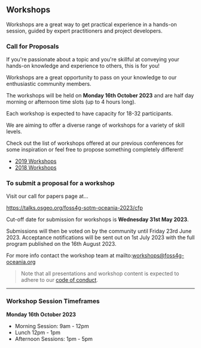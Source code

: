 ## Workshops

Workshops are a great way to get practical experience in a hands-on session, guided by expert practitioners and project developers. 

### Call for Proposals

If you're passionate about a topic and you're skillful at conveying your hands-on knowledge and
experience to others, this is for you!


Workshops are a great opportunity to pass on your knowledge to our enthusiastic community
members.


The workshops will be held on **Monday 16th October 2023** and are half day morning or
afternoon time slots (up to 4 hours long).

Each workshop is expected to have capacity for 18-32 participants.


We are aiming to offer a diverse range of workshops for a variety of skill levels.

Check out the list of workshops offered at our previous conferences for some inspiration or feel free
to propose something completely different!

- [2019 Workshops](https://2019.foss4g-oceania.org/schedule/2019-11-12)
- [2018 Workshops](https://2018.foss4g-oceania.org/program/workshops.html)


### To submit a proposal for a workshop
Visit our call for papers page at...

https://talks.osgeo.org/foss4g-sotm-oceania-2023/cfp

Cut-off date for submission for workshops is **Wednesday 31st May 2023**. 

Submissions will then be voted on by the community until Friday 23rd June 2023.  Acceptance notifications will be sent out on 1st July 2023 with the full program published on the 16th August 2023.

For more info contact the workshop team at mailto:workshops@foss4g-oceania.org

> Note that all presentations and workshop content is expected to adhere to our [code of conduct](https://2023.foss4g-oceania.org/code-of-conduct).

---

### Workshop Session Timeframes

**Monday 16th October 2023**
- Morning Session: 9am - 12pm
- Lunch 12pm - 1pm
- Afternoon Sessions: 1pm - 5pm
